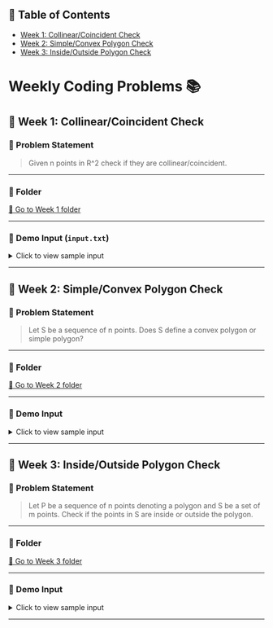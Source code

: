## 📑 Table of Contents

- [Week 1: Collinear/Coincident Check](#📂-week-1-collinear/coincident-check)
- [Week 2: Simple/Convex Polygon Check](#📂-week-2-simple/convex-polygon-check)
- [Week 3: Inside/Outside Polygon Check](#📂-week-3-inside/outside-polygon-check)

# Weekly Coding Problems 📚


## 📂 Week 1: Collinear/Coincident Check

### 📜 Problem Statement
> Given n points in R^2 check if they are collinear/coincident.

---

### 📁 Folder
[🔗 Go to Week 1 folder](./week1/)

---

### 📄 Demo Input (`input.txt`)
<details>
<summary>Click to view sample input</summary>

```
0.03771 0.71596
0.03773 0.19013
0.03759 0.91330
0.03725 0.99234
0.03706 0.18751
0.03710 0.86564
0.03765 0.73903
0.03709 0.82133
0.03771 0.19167
```

</details>

---

## 📂 Week 2: Simple/Convex Polygon Check

### 📜 Problem Statement
> Let S be a sequence of n points.
Does S define a convex polygon or simple polygon?

---

### 📁 Folder
[🔗 Go to Week 2 folder](./week2/)

---

### 📄 Demo Input
<details>
<summary>Click to view sample input</summary>

```
9.4 4.1
9.2 5.6
6.5 7.4
2.2 7.4
0.4 1.5
7.9 0.0
```

</details>

---

## 📂 Week 3: Inside/Outside Polygon Check

### 📜 Problem Statement
> Let P be a sequence of n points denoting a polygon and S be a set of m points.
Check if the points in S are inside or outside the polygon.

---

### 📁 Folder
[🔗 Go to Week 3 folder](./week3/)

---

### 📄 Demo Input
<details>
<summary>Click to view sample input</summary>

```
0 0
5 0
5 5
0 5

1 1
2.5 2.5
4.9 4.9
0 2.5
-1 1
```

</details>

---
